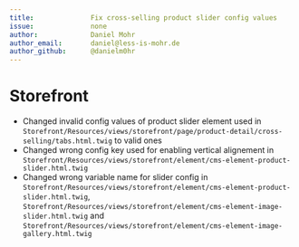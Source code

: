 ```yaml
---
title:              Fix cross-selling product slider config values
issue:              none
author:             Daniel Mohr
author_email:       daniel@less-is-mohr.de
author_github:      @danielm0hr
---
```

# Storefront
* Changed invalid config values of product slider element used in `Storefront/Resources/views/storefront/page/product-detail/cross-selling/tabs.html.twig` to valid ones
* Changed wrong config key used for enabling vertical alignement in `Storefront/Resources/views/storefront/element/cms-element-product-slider.html.twig`
* Changed wrong variable name for slider config in `Storefront/Resources/views/storefront/element/cms-element-product-slider.html.twig`, `Storefront/Resources/views/storefront/element/cms-element-image-slider.html.twig` and `Storefront/Resources/views/storefront/element/cms-element-image-gallery.html.twig`
